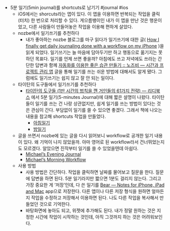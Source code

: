 - 5분 일기(5min journal)를 shortcuts로 남기기 #journal #ios
	- iOS에서는 shorcuts라는 앱이 있다. 이 앱을 이용하면 반복되는 작업을 클릭(터치) 한 번으로 처리할 수 있다. 게으름뱅이인 내가 이 앱을 만난 것은 행운이었고, 다른 사람들이 만들어놓은 작업을 이용해 편하게 살았다.
	- nozbe에서 일기쓰기를 추천하다
		- 내가 좋아하는 nozbe 블로그를 마구 읽다가 일기쓰기에 대한 글( [How I finally get daily journaling done with a workflow on my iPhone](https://sliwinski.com/journal/) )을 읽게 되었다. 일기쓰기는 늘 마음에 담아두기만 하고 행동으로 옮기지는 못하던 목표다. 일기를 언제 쓰면 좋을까? 아침에도 쓰고 저녁에도 쓰라는 간단한 답변과 함께 [자동화를 이용한 좋은 습관 만들기 :: 노즈비 — 시간과 프로젝트 관리 앱](https://nozbe.com/ko/blog/routines/) 글을 통해 일기를 쓰는 쉬운 방법에 대해서도 알게 됐다. 그럼에도 일기쓰기는 쉽지 않고 잘 안 되는 일이다.
	- 타이탄의 도구들에서 일기쓰기를 추천하다
		- [타이탄의 도구들 (1만 시간의 법칙을 깬 거인들의 61가지 전략) — 리디북스](https://ridibooks.com/v2/Detail?id=656000114) 에서 5분 일기(5-minutes Journal)에 대해 짧은 설명이 나왔다. 타이탄들이 일기를 쓰는 건 나랑 상관없지만, 쉽게 일기를 쓰는 방법이 있다는 것은 관심이 간다. 부담없이 일기를 쓸 수 있으면 좋겠다. 그래서 책에 나오는 내용을 참고해 shortcuts 작업을 만들었다.
			- [아침일기](https://www.icloud.com/shortcuts/85928c7b71bd48bb9d782cde0d7f23c3)
			- [밤일기](https://www.icloud.com/shortcuts/f800b72af82f4c6ab374355868313860)
	- 글을 쓰면서 nozbe에 있는 글을 다시 읽어보니 workflow로 공개한 일기 내용이 있다. 왜 기억이 나지 않았을까. 아마 영어로 된 workflow라서 건너뛰었는지도 모르겠다. 알았으면 진작부터 일기를 쓸 수 있었을텐데 아쉽다.
		- [Michael’s Evening Journal](https://workflow.is/workflows/3102fadbb718446c819dbc907d09018d)
		- [Michael’s Morning Workflow](https://workflow.is/workflows/b6bf6cf6e4a24ed293dec8c1a2142e7d)
	- 사용 방법
		- 사용 방법은 간단하다. 작업을 클릭하면 날짜를 물어보고 질문을 한다. 질문에 답변을 하면 된다. 5분 일기라지만 짧으면 1분도 걸리지 않는다. 그리고 가장 중요한 게 ‘저장’인데, 다 쓴 일기를 [Bear — Notes for iPhone, iPad and Mac](https://bear.app/) app으로 저장한다. 다른 앱이나 다른 저장 형식을 원하면 얼마든지 작업을 수정하고 저장해서 이용하면 된다. 나도 다른 작업을 복사해서 만들었던 것으로 기억한다.
		- 바탕화면에 놓아도 되고, 위젯에 추가해도 된다. 내가 정말 원하는 것은 지정한 시간에 작업이 시작하는 것인데, 아직 그것까지 하는 것은 어려워보인다.